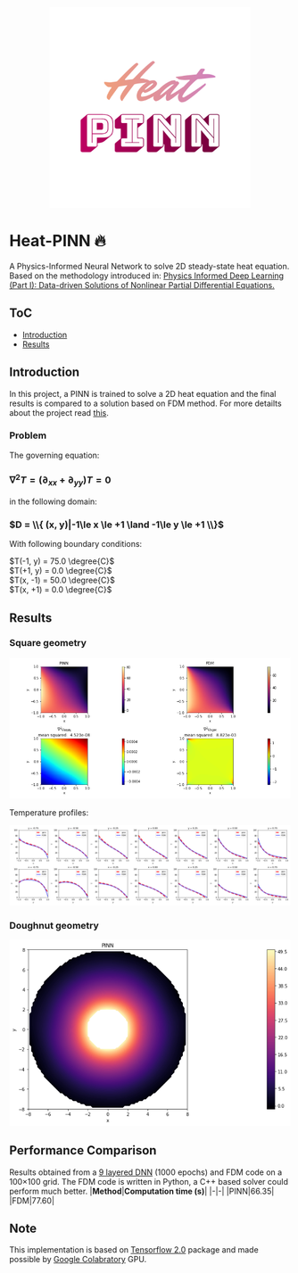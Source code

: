 <p align="center">
  <img src="https://github.com/314arhaam/heat-pinn/blob/main/gallery/2023-11-08-19-09-09_EDIT.org.png" width="360" title="Heat-PINN; made by EDIT.org">
</p>
<h1>Heat-PINN 🔥</h1>
<p> A Physics-Informed Neural Network to solve 2D steady-state heat equation. Based on the methodology introduced in: <a href="https://arxiv.org/abs/1711.10561">Physics Informed Deep Learning (Part I): Data-driven Solutions of Nonlinear Partial Differential Equations.</a></p>

## **ToC**
 - [Introduction](#intro)
 - [Results](#res)


## Introduction <a name="intro"></a>
In this project, a PINN is trained to solve a 2D heat equation and the final results is compared to a solution based on FDM method. 
For more detailts about the project read [this](https://github.com/314arhaam/burger-pinn).
### Problem
The governing equation:  
  
### $\nabla^2{T} = (\partial_{xx}+\partial_{yy})T=0$  
in the following domain:  
  

### $D = \\{ (x, y)|-1\le x \le +1 \land -1\le y \le +1 \\}$
With following boundary conditions:
  

$T(-1, y) = 75.0 \degree{C}$  
$T(+1, y) = 0.0 \degree{C}$  
$T(x, -1) = 50.0 \degree{C}$  
$T(x, +1) = 0.0 \degree{C}$  

## Results <a name="res"></a>
### Square geometry 
<p align="center">
  <img src="https://github.com/314arhaam/heat-pinn/blob/main/gallery/results_compare.png" title="pinn-vs-fdm">
</p> 
Temperature profiles:  
<p align="center">
  <img src="https://github.com/314arhaam/heat-pinn/blob/main/gallery/profiles.png" title="profiles">
</p>

### Doughnut geometry
<p align="center">
  <img src="https://github.com/314arhaam/heat-pinn/blob/main/gallery/heat_pinn_doughnotts.png" title="doughnotts">
</p>


## Performance Comparison
Results obtained from a [9 layered DNN](https://github.com/314arhaam/heat-pinn/blob/main/gallery/model_plot.png) (1000 epochs) and FDM code on a 100×100 grid. The FDM code is written in Python, a C++ based solver could perform much better.
|**Method**|**Computation time (s)**|
|-|-|
|PINN|66.35|
|FDM|77.60|


## Note
This implementation is based on [Tensorflow 2.0](https://www.tensorflow.org/guide/effective_tf2) package and made possible by [Google Colabratory](https://colab.research.google.com) GPU.
